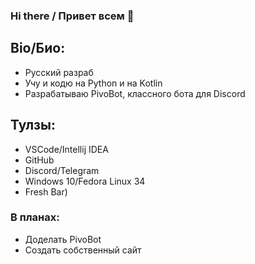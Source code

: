 ### Hi there / Привет всем 👋

## Bio/Био:
* Русский разраб
* Учу и кодю на Python и на Kotlin
* Разрабатываю PivoBot, классного бота для Discord

## Тулзы:
* VSCode/Intellij IDEA
* GitHub
* Discord/Telegram
* Windows 10/Fedora Linux 34
* Fresh Bar)

### В планах:
* Доделать PivoBot
* Создать собственный сайт
